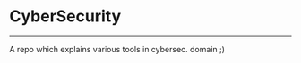# CyberSecurity
-------------------------------------------------------------------------------------
A repo which explains various tools in cybersec. domain ;) 
